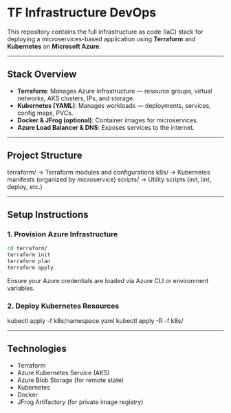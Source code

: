 # TF Infrastructure DevOps

This repository contains the full infrastructure as code (IaC) stack for deploying a microservices-based application using **Terraform** and **Kubernetes** on **Microsoft Azure**.

---

## Stack Overview

- **Terraform**: Manages Azure infrastructure — resource groups, virtual networks, AKS clusters, IPs, and storage.
- **Kubernetes (YAML)**: Manages workloads — deployments, services, config maps, PVCs.
- **Docker & JFrog (optional)**: Container images for microservices.
- **Azure Load Balancer & DNS**: Exposes services to the internet.

---

## Project Structure
terraform/ → Terraform modules and configurations
k8s/ → Kubernetes manifests (organized by microservice)
scripts/ → Utility scripts (init, lint, deploy, etc.)

---

##  Setup Instructions

### 1. Provision Azure Infrastructure

```bash
cd terraform/
terraform init
terraform plan
terraform apply
```
Ensure your Azure credentials are loaded via Azure CLI or environment variables.

### 2. Deploy Kubernetes Resources
kubectl apply -f k8s/namespace.yaml
kubectl apply -R -f k8s/

--- 

## Technologies
- Terraform 
- Azure Kubernetes Service (AKS)
- Azure Blob Storage (for remote state)
- Kubernetes
- Docker
- JFrog Artifactory (for private image registry)


